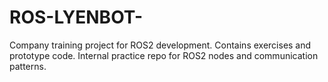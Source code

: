 # ROS-LYENBOT-
Company training project for ROS2 development. Contains exercises and prototype code. Internal practice repo for ROS2 nodes and communication patterns.
